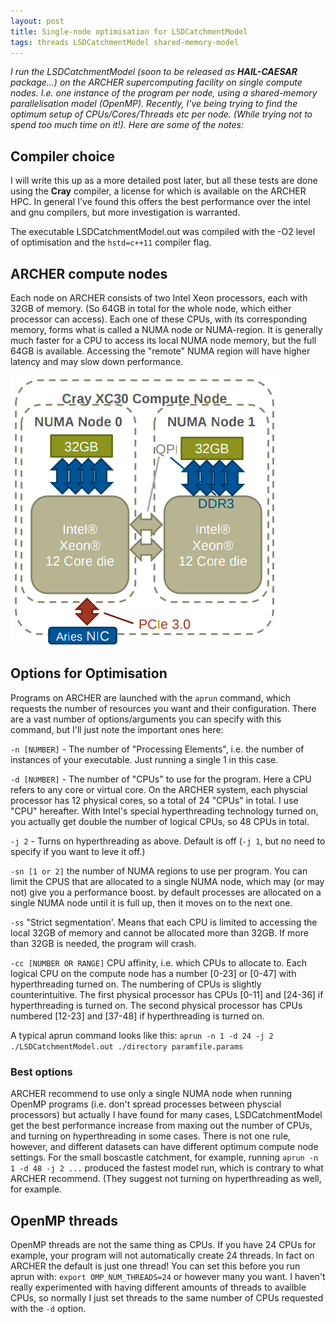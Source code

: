 ```yaml
---
layout: post
title: Single-node optimisation for LSDCatchmentModel
tags: threads LSDCatchmentModel shared-memory-model
---
```


*I run the LSDCatchmentModel (soon to be released as **HAIL-CAESAR** package...) on the ARCHER supercomputing facility on single compute nodes. I.e. one instance of the program per node, using a shared-memory parallelisation model (OpenMP). Recently, I've being trying to find the optimum setup of CPUs/Cores/Threads etc per node. (While trying not to spend too much time on it!). Here are some of the notes:*

## Compiler choice

I will write this up as a more detailed post later, but all these tests are done using the **Cray** compiler, a license for which is available on the ARCHER HPC. In general I've found this offers the best performance over the intel and gnu compilers, but more investigation is warranted. 

The executable LSDCatchmentModel.out was compiled with the -O2 level of optimisation and the `hstd=c++11` compiler flag.

## ARCHER compute nodes

Each node on ARCHER consists of two Intel Xeon processors, each with 32GB of memory. (So 64GB in total for the whole node, which either processor can access). Each one of these CPUs, with its corresponding memory, forms what is called a NUMA node or NUMA-region. It is generally much faster for a CPU to access its local NUMA node memory, but the full 64GB is available. Accessing the "remote" NUMA region will have higher latency and may slow down performance. 

![A single ARCHER compute node set-up. Reproduced from ARCHER website under the terms of the creative commons licence displayed in the sidebar of this page.](/images/xc30computenode.png)

## Options for Optimisation

Programs on ARCHER are launched with the `aprun` command, which requests the number of resources you want and their configuration. There are a vast number of options/arguments you can specify with this command, but I'll just note the  important ones here: 

`-n [NUMBER]` - The number of "Processing Elements", i.e. the number of instances of your executable. Just running a single 1 in this case.

`-d [NUMBER]` - The number of "CPUs" to use for the program. Here a CPU refers to any core or virtual core. On the ARCHER system, each physcial processor has 12 physical cores, so a total of 24 "CPUs" in total. I use "CPU" hereafter. With Intel's special hyperthreading technology turned on, you actually get double the number of logical CPUs, so 48 CPUs in total. 

`-j 2` - Turns on hyperthreading as above. Default is off (`-j 1`, but no need to specify if you want to leve it off.)

`-sn [1 or 2]` the number of NUMA regions to use per program. You can limit the CPUS that are allocated to a single NUMA node, which may (or may not) give you a performance boost. by default processes are allocated on a single NUMA node until it is full up, then it moves on to the next one. 

`-ss` "Strict segmentation'. Means that each CPU is limited to accessing the local 32GB of memory and cannot be allocated more than 32GB. If more than 32GB is needed, the program will crash.

`-cc [NUMBER OR RANGE]` CPU affinity, i.e. which CPUs to allocate to. Each logical CPU on the compute node has a number [0-23] or [0-47] with hyperthreading turned on. The numbering of CPUs is slightly counterintuitive. The first physical processor has CPUs [0-11] and [24-36] if hyperthreading is turned on. The second physical processor has CPUs numbered [12-23] and [37-48] if hyperthreading is turned on.

A typical aprun command looks like this: `aprun -n 1 -d 24 -j 2 ./LSDCatchmentModel.out ./directory paramfile.params`

### Best options

ARCHER recommend to use only a single NUMA node when running OpenMP programs (i.e. don't spread processes between physcial processors) but actually I have found for many cases, LSDCatchmentModel get the best performance increase from maxing out the number of CPUs, and turning on hyperthreading in some cases. There is not one rule, however, and different datasets can have different optimum compute node settings. For the small boscastle catchment, for example, running `aprun -n 1 -d 48 -j 2 ...` produced the fastest model run, which is contrary to what ARCHER recommend. (They suggest not turning on hyperthreading as well, for example. 

## OpenMP threads

OpenMP threads are not the same thing as CPUs. If you have 24 CPUs for example, your program will not automatically create 24 threads. In fact on ARCHER the default is just one thread! You can set this before you run aprun with: `export OMP_NUM_THREADS=24` or however many you want. I haven't really experimented with having different amounts of threads to availble CPUs, so normally I just set threads to the same number of CPUs requested with the `-d` option.
